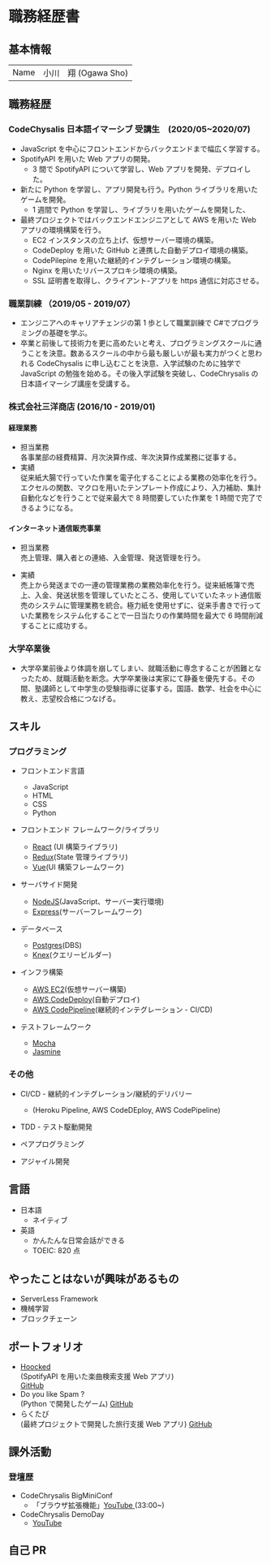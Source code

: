 # 職務経歴書

## 基本情報

|      |                      |
| ---- | -------------------- |
| Name | 小川　翔 (Ogawa Sho) |

## 職務経歴

### CodeChysalis 日本語イマーシブ 受講生　(2020/05~2020/07)

- JavaScript を中心にフロントエンドからバックエンドまで幅広く学習する。
- SpotifyAPI を用いた Web アプリの開発。
  - 3 間で SpotifyAPI について学習し、Web アプリを開発、デプロイした。
- 新たに Python を学習し、アプリ開発も行う。Python ライブラリを用いたゲームを開発。
  - 1 週間で Python を学習し、ライブラリを用いたゲームを開発した、
- 最終プロジェクトではバックエンドエンジニアとして AWS を用いた Web アプリの環境構築を行う。
  - EC2 インスタンスの立ち上げ、仮想サーバー環境の構築。
  - CodeDeploy を用いた GitHub と連携した自動デプロイ環境の構築。
  - CodePilepine を用いた継続的インテグレーション環境の構築。
  - Nginx を用いたリバースプロキシ環境の構築。
  - SSL 証明書を取得し、クライアント-アプリを https 通信に対応させる。

### 職業訓練 （2019/05 - 2019/07）

- エンジニアへのキャリアチェンジの第 1 歩として職業訓練で C#でプログラミングの基礎を学ぶ。
- 卒業と前後して技術力を更に高めたいと考え、プログラミングスクールに通うことを決意。数あるスクールの中から最も厳しいが最も実力がつくと思われる CodeChysalis に申し込むことを決意、入学試験のために独学で JavaScript の勉強を始める。その後入学試験を突破し、CodeChrysalis の日本語イマーシブ講座を受講する。

### 株式会社三洋商店 (2016/10 - 2019/01)

#### 経理業務<br/>

- 担当業務<br/>
  各事業部の経費精算、月次決算作成、年次決算作成業務に従事する。
- 実績<br/>
  従来紙大腸で行っていた作業を電子化することによる業務の効率化を行う。エクセルの関数、マクロを用いたテンプレート作成により、入力補助、集計自動化などを行うことで従来最大で 8 時間要していた作業を 1 時間で完了できるようになる。

#### インターネット通信販売事業<br/>

- 担当業務<br/>
  売上管理、購入者との連絡、入金管理、発送管理を行う。

- 実績 <br/>
  売上から発送までの一連の管理業務の業務効率化を行う。従来紙帳簿で売上、入金、発送状態を管理していたところ、使用していていたネット通信販売のシステムに管理業務を統合。極力紙を使用せずに、従来手書きで行っていた業務をシステム化することで一日当たりの作業時間を最大で 6 時間削減することに成功する。

### 大学卒業後

- 大学卒業前後より体調を崩してしまい、就職活動に専念することが困難となったため、就職活動を断念。大学卒業後は実家にて静養を優先する。その間、塾講師として中学生の受験指導に従事する。国語、数学、社会を中心に教え、志望校合格につなげる。

## スキル

### プログラミング

- フロントエンド言語

  - JavaScript
  - HTML
  - CSS
  - Python

- フロントエンド フレームワーク/ライブラリ

  - <a href="https://ja.reactjs.org/">React</a> (UI 構築ライブラリ)
  - <a href="https://redux.js.org/">Redux</a>(State 管理ライブラリ)
  - <a href="https://jp.vuejs.org/index.html">Vue</a>(UI 構築フレームワーク)

- サーバサイド開発

  - <a href="https://nodejs.org/ja/">NodeJS</a>(JavaScript、サーバー実行環境)
  - <a href="https://expressjs.com/">Express</a>(サーバーフレームワーク)

- データベース

  - <a href="https://www.postgresql.org/">Postgres</a>(DBS)
  - <a href="http://knexjs.org/">Knex</a>(クエリービルダー)

- インフラ構築

  - <a href="https://aws.amazon.com/jp/ec2/">AWS EC2</a>(仮想サーバー構築)
  - <a href="https://aws.amazon.com/jp/codedeploy/">AWS CodeDeploy</a>(自動デプロイ)
  - <a href="https://aws.amazon.com/jp/ecodepypeline/">AWS CodePipeline</a>(継続的インテグレーション - CI/CD)

- テストフレームワーク
  - <a href="https://mochajs.org/"> Mocha</a>
  - <a href="https://jasmine.github.io/">Jasmine</a>

### その他

- CI/CD - 継続的インテグレーション/継続的デリバリー

  - (Heroku Pipeline, AWS CodeDEploy, AWS CodePipeline)

- TDD - テスト駆動開発
- ペアプログラミング
- アジャイル開発

## 言語

- 日本語
  - ネイティブ
- 英語
  - かんたんな日常会話ができる
  - TOEIC: 820 点

## やったことはないが興味があるもの

- ServerLess Framework
- 機械学習
- ブロックチェーン

## ポートフォリオ

- <a href="https://spotify-project-beta.herokuapp.com/">Hoocked</a></br>
  (SpotifyAPI を用いた楽曲検索支援 Web アプリ)</br>
  <a href="https://github.com/ccj1-spotify-project/spotify-project">GitHub</a>
- Do you like Spam ? <br>
  (Python で開発したゲーム)
  <a href="https://github.com/linus-sh/spam-game">GitHub</a>
- らくたび <br>
  (最終プロジェクトで開発した旅行支援 Web アプリ)
  <a href="https://github.com/ccj1-senior-project/ccj1-senior-project">GitHub</a>

## 課外活動

### 登壇歴

- CodeChrysalis BigMiniConf<br/>
  - 「ブラウザ拡張機能」<a href='https://www.youtube.com/watch?v=fhKgdzXkQeM'>YouTube </a>(33:00~)
- CodeChrysalis DemoDay
  - <a href=''>YouTube</a>

## 自己 PR

